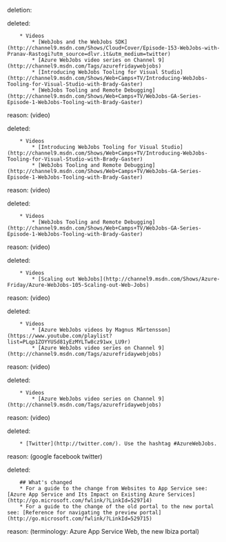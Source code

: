 deletion:

deleted:

		* Videos
			* [WebJobs and the WebJobs SDK](http://channel9.msdn.com/Shows/Cloud+Cover/Episode-153-WebJobs-with-Pranav-Rastogi?utm_source=dlvr.it&utm_medium=twitter)
			* [Azure WebJobs video series on Channel 9](http://channel9.msdn.com/Tags/azurefridaywebjobs)
			* [Introducing WebJobs Tooling for Visual Studio](http://channel9.msdn.com/Shows/Web+Camps+TV/Introducing-WebJobs-Tooling-for-Visual-Studio-with-Brady-Gaster) 
			* [WebJobs Tooling and Remote Debugging](http://channel9.msdn.com/Shows/Web+Camps+TV/WebJobs-GA-Series-Episode-1-WebJobs-Tooling-with-Brady-Gaster)

reason: (video)

deleted:

		* Videos
			* [Introducing WebJobs Tooling for Visual Studio](http://channel9.msdn.com/Shows/Web+Camps+TV/Introducing-WebJobs-Tooling-for-Visual-Studio-with-Brady-Gaster) 
			* [WebJobs Tooling and Remote Debugging](http://channel9.msdn.com/Shows/Web+Camps+TV/WebJobs-GA-Series-Episode-1-WebJobs-Tooling-with-Brady-Gaster) 

reason: (video)

deleted:

		* Videos
			* [WebJobs Tooling and Remote Debugging](http://channel9.msdn.com/Shows/Web+Camps+TV/WebJobs-GA-Series-Episode-1-WebJobs-Tooling-with-Brady-Gaster) 

reason: (video)

deleted:

		* Videos
			* [Scaling out WebJobs](http://channel9.msdn.com/Shows/Azure-Friday/Azure-WebJobs-105-Scaling-out-Web-Jobs)

reason: (video)

deleted:

		* Videos
			* [Azure WebJobs videos by Magnus Mårtensson](https://www.youtube.com/playlist?list=PLqp1ZOYYUSd81yEzMYLTw8cz91wx_LU9r)
			* [Azure WebJobs video series on Channel 9](http://channel9.msdn.com/Tags/azurefridaywebjobs)

reason: (video)

deleted:

		* Videos
			* [Azure WebJobs video series on Channel 9](http://channel9.msdn.com/Tags/azurefridaywebjobs)

reason: (video)

deleted:

		* [Twitter](http://twitter.com/). Use the hashtag #AzureWebJobs.

reason: (google facebook twitter)

deleted:

		## What's changed
		* For a guide to the change from Websites to App Service see: [Azure App Service and Its Impact on Existing Azure Services](http://go.microsoft.com/fwlink/?LinkId=529714)
		* For a guide to the change of the old portal to the new portal see: [Reference for navigating the preview portal](http://go.microsoft.com/fwlink/?LinkId=529715)

reason: (terminology: Azure App Service Web, the new Ibiza portal)


